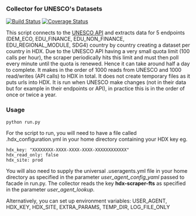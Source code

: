  ### Collector for UNESCO's Datasets
[![Build Status](https://travis-ci.org/OCHA-DAP/hdx-scraper-unesco.svg?branch=master&ts=1)](https://travis-ci.org/OCHA-DAP/hdx-scraper-unesco) [![Coverage Status](https://coveralls.io/repos/github/OCHA-DAP/hdx-scraper-unesco/badge.svg?branch=master&ts=1)](https://coveralls.io/github/OCHA-DAP/hdx-scraper-unesco?branch=master)

This script connects to the [UNESCO API](https://apiportal.uis.unesco.org/) and extracts data for 5 endpoints (DEM_ECO, EDU_FINANCE, EDU_NON_FINANCE, EDU_REGIONAL_MODULE, SDG4) country by country creating a dataset per country in HDX. Due to the UNESCO API having a very small quota limit (100 calls per hour), the scraper periodically hits this limit and must then poll every minute until the quota is renewed. Hence it can take around half a day to complete. It makes in the order of 1000 reads from UNESCO and 1000 read/writes (API calls) to HDX in total. It does not create temporary files as it puts urls into HDX. It is run when UNESCO make changes (not in their data but for example in their endpoints or API), in practice this is in the order of once or twice a year. 


### Usage

    python run.py

For the script to run, you will need to have a file called .hdx_configuration.yml in your home directory containing your HDX key eg.

    hdx_key: "XXXXXXXX-XXXX-XXXX-XXXX-XXXXXXXXXXXX"
    hdx_read_only: false
    hdx_site: prod
    
 You will also need to supply the universal .useragents.yml file in your home directory as specified in the parameter *user_agent_config_yaml* passed to facade in run.py. The collector reads the key **hdx-scraper-fts** as specified in the parameter *user_agent_lookup*.
 
 Alternatively, you can set up environment variables: USER_AGENT, HDX_KEY, HDX_SITE, EXTRA_PARAMS, TEMP_DIR, LOG_FILE_ONLY
